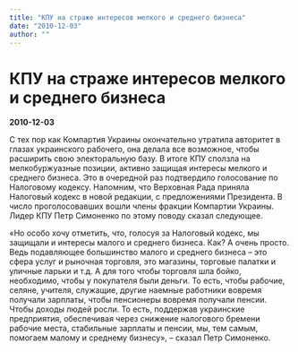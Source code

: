 ```yaml
---
title: "КПУ на страже интересов мелкого и среднего бизнеса"
date: "2010-12-03"
author: ""
---
```


# КПУ на страже интересов мелкого и среднего бизнеса

**2010-12-03** 

С тех пор как Компартия Украины окончательно утратила авторитет в глазах украинского рабочего, она делала все возможное, чтобы расширить свою электоральную базу. В итоге КПУ сползла на мелкобуржуазные позиции, активно защищая интересы мелкого и среднего бизнеса. Это в очередной раз подтвердило голосование по Налоговому кодексу. Напомним, что Верховная Рада приняла Налоговый кодекс в новой редакции, с предложениями Президента. В число проголосовавших вошли члены фракции Компартии Украины. Лидер КПУ Петр Симоненко по этому поводу сказал следующее.

«Но особо хочу отметить, что, голосуя за Налоговый кодекс, мы защищали и интересы малого и среднего бизнеса. Как? А очень просто. Ведь подавляющее большинство малого и среднего бизнеса – это сфера услуг и рыночная торговля, это магазины, торговые палатки и уличные ларьки и т.д. А для того чтобы торговля шла бойко, необходимо, чтобы у покупателя были деньги. То есть, чтобы рабочие, селяне, учителя, служащие, другие наемные работники вовремя получали зарплаты, чтобы пенсионеры вовремя получали пенсии. Чтобы доходы людей росли. То есть, поддержав украинские предприятия, обеспечивая через снижение налогового бремени рабочие места, стабильные зарплаты и пенсии, мы, тем самым, помогаем малому и среднему бизнесу», – сказал Петр Симоненко.